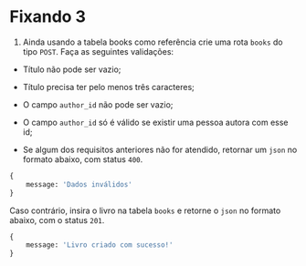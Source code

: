 # Fixando 3
1. Ainda usando a tabela books como referência crie uma rota `books` do tipo `POST`. Faça as seguintes validações:
  - Título não pode ser vazio;
  - Título precisa ter pelo menos três caracteres;
  - O campo `author_id` não pode ser vazio;
  - O campo `author_id` só é válido se existir uma pessoa autora com esse id;

- Se algum dos requisitos anteriores não for atendido, retornar um `json` no formato abaixo, com status `400`.
```sql
{
	message: 'Dados inválidos'
}
```

Caso contrário, insira o livro na tabela `books` e retorne o `json` no formato abaixo, com o status `201`.
```sql
{
	message: 'Livro criado com sucesso!'
}
```
